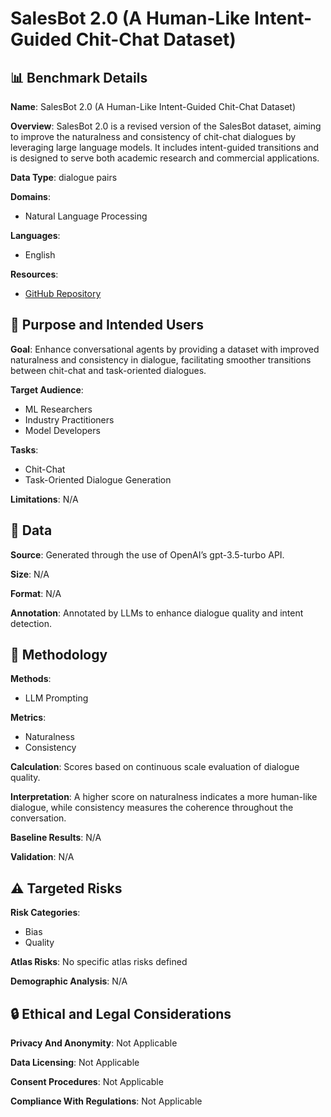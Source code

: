 # SalesBot 2.0 (A Human-Like Intent-Guided Chit-Chat Dataset)

## 📊 Benchmark Details

**Name**: SalesBot 2.0 (A Human-Like Intent-Guided Chit-Chat Dataset)

**Overview**: SalesBot 2.0 is a revised version of the SalesBot dataset, aiming to improve the naturalness and consistency of chit-chat dialogues by leveraging large language models. It includes intent-guided transitions and is designed to serve both academic research and commercial applications.

**Data Type**: dialogue pairs

**Domains**:
- Natural Language Processing

**Languages**:
- English

**Resources**:
- [GitHub Repository](https://github.com/MiuLab/SalesBot2)

## 🎯 Purpose and Intended Users

**Goal**: Enhance conversational agents by providing a dataset with improved naturalness and consistency in dialogue, facilitating smoother transitions between chit-chat and task-oriented dialogues.

**Target Audience**:
- ML Researchers
- Industry Practitioners
- Model Developers

**Tasks**:
- Chit-Chat
- Task-Oriented Dialogue Generation

**Limitations**: N/A

## 💾 Data

**Source**: Generated through the use of OpenAI’s gpt-3.5-turbo API.

**Size**: N/A

**Format**: N/A

**Annotation**: Annotated by LLMs to enhance dialogue quality and intent detection.

## 🔬 Methodology

**Methods**:
- LLM Prompting

**Metrics**:
- Naturalness
- Consistency

**Calculation**: Scores based on continuous scale evaluation of dialogue quality.

**Interpretation**: A higher score on naturalness indicates a more human-like dialogue, while consistency measures the coherence throughout the conversation.

**Baseline Results**: N/A

**Validation**: N/A

## ⚠️ Targeted Risks

**Risk Categories**:
- Bias
- Quality

**Atlas Risks**:
No specific atlas risks defined

**Demographic Analysis**: N/A

## 🔒 Ethical and Legal Considerations

**Privacy And Anonymity**: Not Applicable

**Data Licensing**: Not Applicable

**Consent Procedures**: Not Applicable

**Compliance With Regulations**: Not Applicable
